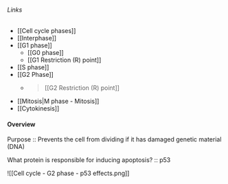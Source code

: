 ###### Links
- [[Cell cycle phases]]
- [[Interphase]]
- [[G1 phase]]
	- [[G0 phase]]
	- [[G1 Restriction (R) point]]
- [[S phase]]
- [[G2 Phase]]
	- > [[G2 Restriction (R) point]]
- [[Mitosis|M phase - Mitosis]]
- [[Cytokinesis]]

#### Overview
Purpose :: Prevents the cell from dividing if it has damaged genetic material (DNA)

What protein is responsible for inducing apoptosis? :: p53



![[Cell cycle - G2 phase - p53 effects.png]]
